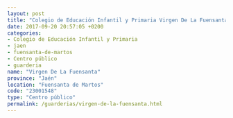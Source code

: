 ```yaml
---
layout: post
title: "Colegio de Educación Infantil y Primaria Virgen De La Fuensanta"
date: 2017-09-20 20:57:05 +0200
categories:
- Colegio de Educación Infantil y Primaria
- jaen
- fuensanta-de-martos
- Centro público
- guarderia
name: "Virgen De La Fuensanta"
province: "Jaén"
location: "Fuensanta de Martos"
code: "23001548"
type: "Centro público"
permalink: /guarderias/virgen-de-la-fuensanta.html
---
```


